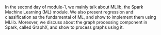 In the second day of module-1, we mainly talk about MLlib, the Spark Machine Learning (ML) module. We also present regression and classification as the fundamental of ML, and show to implement them using MLlib. Moreover, we discuss about the graph processing component in Spark, called GraphX, and show to process graphs using 
it.
